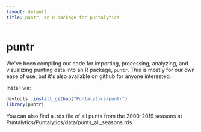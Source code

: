 ```yaml
---
layout: default
title: puntr, an R package for puntalytics
---
```


# puntr

We've been compiling our code for importing, processing, analyzing, and visualizing punting data into an R package, `puntr`. 
This is mostly for our own ease of use, but it's also available on github for anyone interested.  
  
Install via:
```R
devtools::install_github("Puntalytics/puntr")
library(puntr)
```
You can also find a .rds file of all punts from the 2000-2019 seasons at Puntalytics/Puntalytics/data/punts_all_seasons.rds
